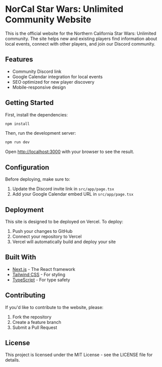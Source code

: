 # NorCal Star Wars: Unlimited Community Website

This is the official website for the Northern California Star Wars: Unlimited community. The site helps new and existing players find information about local events, connect with other players, and join our Discord community.

## Features

- Community Discord link
- Google Calendar integration for local events
- SEO optimized for new player discovery
- Mobile-responsive design

## Getting Started

First, install the dependencies:

```bash
npm install
```

Then, run the development server:

```bash
npm run dev
```

Open [http://localhost:3000](http://localhost:3000) with your browser to see the result.

## Configuration

Before deploying, make sure to:

1. Update the Discord invite link in `src/app/page.tsx`
2. Add your Google Calendar embed URL in `src/app/page.tsx`

## Deployment

This site is designed to be deployed on Vercel. To deploy:

1. Push your changes to GitHub
2. Connect your repository to Vercel
3. Vercel will automatically build and deploy your site

## Built With

- [Next.js](https://nextjs.org/) - The React framework
- [Tailwind CSS](https://tailwindcss.com/) - For styling
- [TypeScript](https://www.typescriptlang.org/) - For type safety

## Contributing

If you'd like to contribute to the website, please:

1. Fork the repository
2. Create a feature branch
3. Submit a Pull Request

## License

This project is licensed under the MIT License - see the LICENSE file for details.
